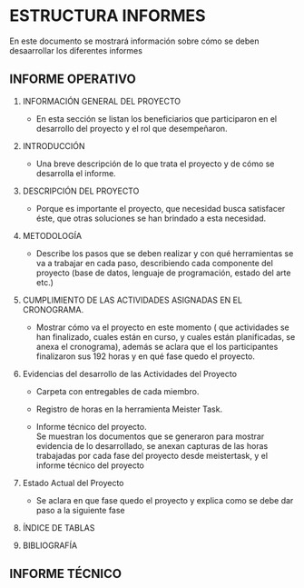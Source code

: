 # ESTRUCTURA INFORMES 

En este documento se mostrará información sobre cómo se deben desaarrollar los diferentes informes

## INFORME OPERATIVO
  
1.	INFORMACIÓN GENERAL DEL PROYECTO

	+	En esta sección se listan los beneficiarios que participaron en el desarrollo del proyecto y el rol que desempeñaron.
  
2.	INTRODUCCIÓN 	

	+	Una breve descripción de lo que trata el proyecto y de cómo se desarrolla el informe.
  
3.	DESCRIPCIÓN DEL PROYECTO

	+	Porque es importante el proyecto, que necesidad busca satisfacer éste, que otras soluciones se han brindado a esta necesidad.
  
4.	METODOLOGÍA	

	+	Describe los pasos que se deben realizar y con qué herramientas se va a trabajar en cada paso, describiendo cada componente del proyecto (base de datos, lenguaje de programación, estado del arte etc.) 
  
5.	CUMPLIMIENTO DE LAS ACTIVIDADES ASIGNADAS EN EL CRONOGRAMA.

	+	Mostrar cómo va el proyecto en este momento ( que actividades se han finalizado, cuales están en curso, y cuales están planificadas, se anexa el cronograma), además se aclara que el los participantes finalizaron sus 192 horas y en qué fase quedo el proyecto. 
  
6.	Evidencias del desarrollo de las Actividades del Proyecto

	+	Carpeta con entregables de cada miembro.	
  
	+	Registro de horas en la herramienta Meister Task.	
  
	+	Informe técnico del proyecto.	
      Se muestran los documentos que se generaron para mostrar evidencia de lo desarrollado, se anexan capturas de las horas trabajadas por cada fase del proyecto desde meistertask, y el informe técnico del proyecto 
    
7.	Estado Actual del Proyecto
	+	Se aclara en que fase quedo el proyecto y explica como se debe dar paso a la siguiente fase 	
  
8. ÍNDICE DE TABLAS
  
9.	BIBLIOGRAFÍA	

## INFORME TÉCNICO 


